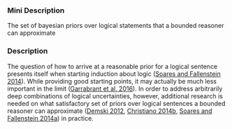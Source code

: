 ### Mini Description

The set of bayesian priors over logical statements that a bounded reasoner can approximate

### Description

The question of how to arrive at a reasonable prior for a logical sentence presents itself when starting induction about logic ([Soares and Fallenstein 2014](http://intelligence.org/files/QuestionsLogicalUncertainty.pdf)). While providing good starting points, it may actually be much less important in the limit ([Garrabrant et al. 2016](http://intelligence.org/files/LogicalInduction.pdf)). In order to address arbitrarily deep combinations of logical uncertainties, however, additional research is needed on what satisfactory set of priors over logical sentences a bounded reasoner can approximate ([Demski 2012](http://ict.usc.edu/pubs/Logical%20Prior%20Probability.pdf), [Christiano 2014b](intelligence.org/files/Non-Omniscience.pdf), [Soares and Fallenstein 2014a](http://intelligence.org/files/TechnicalAgenda.pdf)) in practice.
